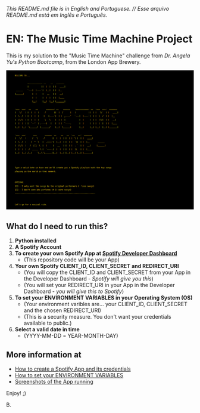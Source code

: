 _This README.md file is in English and Portuguese. // Esse arquivo README.md está em Inglês e Português._
# EN: The Music Time Machine Project

This is my solution to the "Music Time Machine" challenge from _Dr. Angela Yu's Python Bootcamp_, from the London 
App Brewery.


![a screenshot of the output welcome message to my version of the "music time machine" challenge](welcome.png)

## What do I need to run this?

1. **Python installed**
2. **A Spotify Account**
3. **To create your own Spotify App at [Spotify Developer Dashboard](https://developer.spotify.com/dashboard/)** 
   - (This repository code will be your App)
4. **Your own Spotify CLIENT_ID, CLIENT_SECRET and REDIRECT_URI**
   - (You will copy the CLIENT_ID and CLIENT_SECRET from your App in the Developer Dashboard - _Spotify will give 
         you this_)
   - (You will set your REDIRECT_URI in your App in the Developer Dashboard - _you will give this to Spotify_)
5. **To set your ENVIRONMENT VARIABLES in your Operating System (OS)**
   - (Your environment varibles are... your CLIENT_ID, CLIENT_SECRET and the chosen REDIRECT_URI) 
   - (This is a security measure. You don't want your credentials available to public.)
6. **Select a valid date in time**
   - (YYYY-MM-DD = YEAR-MONTH-DAY)

## More information at

- [How to create a Spotify App and its credentials](/infos/CREDENTIALS.md)
- [How to set your ENVIRONMENT VARIABLES](/infos/ENV_VARIABLES.md)
- [Screenshots of the App running](/infos/RUNNING_APP.md)

Enjoy! ;)

B.

